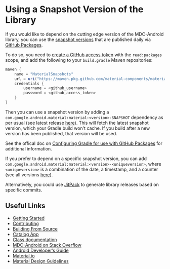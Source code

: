 <!--docs:
title: "Using Snapshot Version"
layout: landing
section: docs
path: /docs/using-snapshot-version/
-->

# Using a Snapshot Version of the Library

If you would like to depend on the cutting edge version of the MDC-Android
library, you can use the
[snapshot versions](https://github.com/material-components/material-components-android/packages/81484)
that are published daily via
[GitHub Packages](https://help.github.com/en/packages/publishing-and-managing-packages/about-github-packages).

To do so, you need to
[create a GitHub access token](https://help.github.com/en/github/authenticating-to-github/creating-a-personal-access-token-for-the-command-line#creating-a-token) with the `read:packages` scope,
and add the following to your `build.gradle` Maven repositories:

```groovy
maven {
    name = "MaterialSnapshots"
    url = uri("https://maven.pkg.github.com/material-components/material-components-android")
    credentials {
        username = <github_username>
        password = <github_access_token>
    }
}
```

Then you can use a snapshot version by adding a
`com.google.android.material:material:<version>-SNAPSHOT` dependency as per
usual (see latest release
[here](https://github.com/material-components/material-components-android/packages/81484/versions)).
This will fetch the latest snapshot version, which your Gradle build won't
cache. If you build after a new version has been published, that version will be
used.

See the offical doc on
[Configuring Gradle for use with GitHub Packages](https://help.github.com/en/github/managing-packages-with-github-packages/configuring-gradle-for-use-with-github-packages)
for additional information.

If you prefer to depend on a specific snapshot version, you can add
`com.google.android.material:material:<version>-<uniqueversion>`, where
`<uniqueversion>` is a combination of the date, a timestamp, and a counter (see
all versions
[here](https://github.com/material-components/material-components-android/packages/81484/versions)).

Alternatively, you could use
[JitPack](https://jitpack.io/#material-components/material-components-android)
to generate library releases based on specific commits.

## Useful Links

-   [Getting Started](getting-started.md)
-   [Contributing](contributing.md)
-   [Building From Source](building-from-source.md)
-   [Catalog App](catalog-app.md)
-   [Class documentation](https://developer.android.com/reference/com/google/android/material/classes)
-   [MDC-Android on Stack Overflow](https://www.stackoverflow.com/questions/tagged/material-components+android)
-   [Android Developer’s Guide](https://developer.android.com/training/material/index.html)
-   [Material.io](https://www.material.io)
-   [Material Design Guidelines](https://material.google.com)
